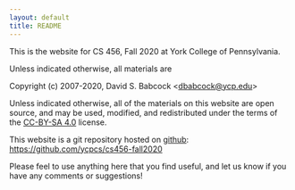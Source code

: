 ```yaml
---
layout: default
title: README
---
```


This is the website for CS 456, Fall 2020 at York College of
Pennsylvania.

Unless indicated otherwise, all materials are

Copyright (c) 2007-2020, David S. Babcock &lt;<dbabcock@ycp.edu>&gt;

Unless indicated otherwise, all of the materials on this website
are open source, and may be used, modified, and redistributed
under the terms of the [CC-BY-SA 4.0](http://creativecommons.org/licenses/by-sa/4.0/) license.

This website is a git repository hosted on [github](https://github.com): <https://github.com/ycpcs/cs456-fall2020>

Please feel to use anything here that you find useful,
and let us know if you have any comments or suggestions!
